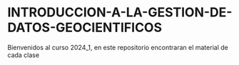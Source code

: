 # INTRODUCCION-A-LA-GESTION-DE-DATOS-GEOCIENTIFICOS
Bienvenidos al curso 2024_1, en este repositorio encontraran el material de cada clase


